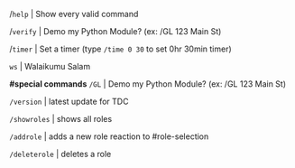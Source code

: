 /`help` 			| Show every valid command

/`verify` 			| Demo my Python Module? (ex: /GL 123 Main St)

/`timer` 			| Set a timer (type `/time 0 30` to set 0hr 30min timer)

`ws` 				| Walaikumu Salam


**#special commands**
`/GL`          	  	| Demo my Python Module? (ex: /GL 123 Main St)

`/version`			| latest update for TDC

`/showroles`	   	| shows all roles

`/addrole`	   		| adds a new role reaction to #role-selection 

`/deleterole`	   	| deletes a role